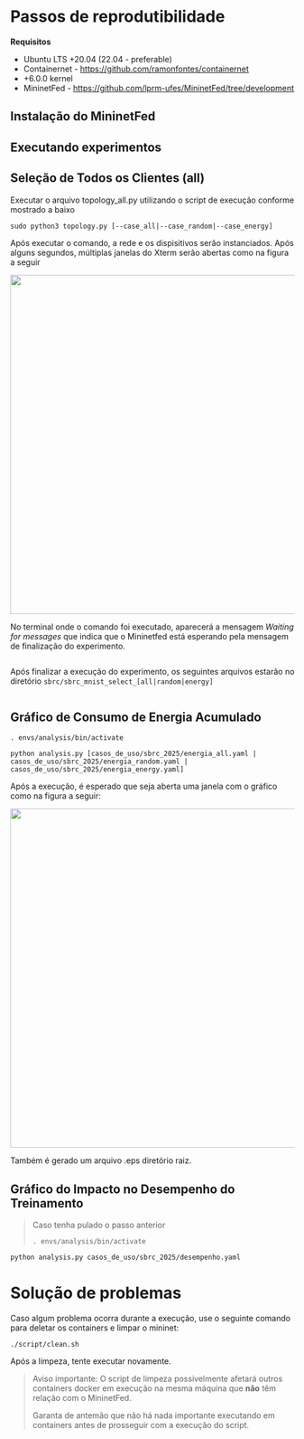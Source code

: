 # Passos de reprodutibilidade

**Requisitos**

- Ubuntu LTS +20.04 (22.04 - preferable)
- Containernet - https://github.com/ramonfontes/containernet
- +6.0.0 kernel
- MininetFed - https://github.com/lprm-ufes/MininetFed/tree/development

## Instalação do MininetFed

<!-- Siga o passo-a-passo descrito na documentação para instalar o MininetFed na máquina local com a versão do Containernet recomendada.

- [Primeiros Passos](docs/pt-br/Primeiros-Passos.md) -->

## Executando experimentos

## Seleção de Todos os Clientes (all)

Executar o arquivo topology_all.py utilizando o script de execução conforme mostrado a baixo

```shell
sudo python3 topology.py [--case_all|--case_random|--case_energy]
```

Após executar o comando, a rede e os dispisitivos serão instanciados. Após alguns segundos, múltiplas janelas do Xterm serão abertas como na figura a seguir

<img src="https://github.com/lprm-ufes/MininetFed-LoWPAN/blob/topology-unico/images/terminais.png" width="600" alt=""/>

No terminal onde o comando foi executado, aparecerá a mensagem _Waiting for messages_ que indica que o Mininetfed está esperando pela mensagem de finalização do experimento.

<img src="https://github.com/lprm-ufes/MininetFed-LoWPAN/blob/topology-unico/images/terminal.png" alt=""/>

Após finalizar a execução do experimento, os seguintes arquivos estarão no diretório `sbrc/sbrc_mnist_select_[all|random|energy]`

<img src="https://github.com/lprm-ufes/MininetFed-LoWPAN/blob/topology-unico/images/arquivos.png" alt=""/>

## Gráfico de Consumo de Energia Acumulado

```shell
. envs/analysis/bin/activate
```

```shell
python analysis.py [casos_de_uso/sbrc_2025/energia_all.yaml | casos_de_uso/sbrc_2025/energia_random.yaml | casos_de_uso/sbrc_2025/energia_energy.yaml]
```

Após a execução, é esperado que seja aberta uma janela com o gráfico como na figura a seguir:

<img src="https://github.com/lprm-ufes/MininetFed-LoWPAN/blob/topology-unico/images/grafico.png" width="600" alt=""/>

Também é gerado um arquivo .eps diretório raiz.

## Gráfico do Impacto no Desempenho do Treinamento

> Caso tenha pulado o passo anterior
>
> ```shell
> . envs/analysis/bin/activate
> ```

```shell
python analysis.py casos_de_uso/sbrc_2025/desempenho.yaml
```

# Solução de problemas

Caso algum problema ocorra durante a execução, use o seguinte comando para deletar os containers e limpar o mininet:

```shell
./script/clean.sh
```

Após a limpeza, tente executar novamente.

> Aviso importante: O script de limpeza possivelmente afetará outros containers docker em execução na mesma máquina que **não** têm relação com o MininetFed.
>
> Garanta de antemão que não há nada importante executando em containers antes de prosseguir com a execução do script.
